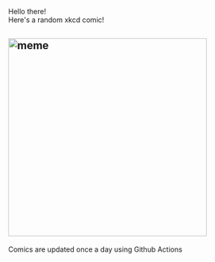 Hello there! <br>Here's a random xkcd comic!<br>
## <img src="https://imgs.xkcd.com/comics/pickup_lines.png" alt="meme" width="400"/><br>
Comics are updated once a day using Github Actions